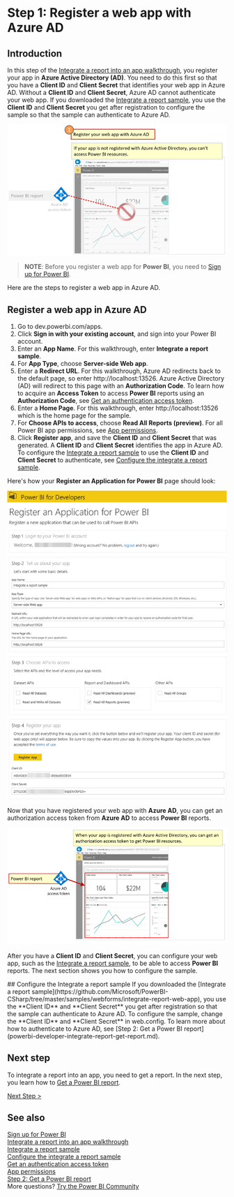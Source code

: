 <properties
   pageTitle="Register a web app with Azure AD"
   description="Register a web app with Azure AD"
   services="powerbi"
   documentationCenter=""
   authors="guyinacube"
   manager="erikre"
   backup=""
   editor=""
   tags=""
   qualityFocus="no"
   qualityDate=""/>

<tags
   ms.service="powerbi"
   ms.devlang="NA"
   ms.topic="get-started-article"
   ms.tgt_pltfrm="NA"
   ms.workload="powerbi"
   ms.date="12/07/2016"
   ms.author="asaxton"/>

# Step 1: Register a web app with Azure AD

## Introduction

In this step of the [Integrate a report into an app walkthrough](powerbi-developer-integrate-report.md), you register your app in **Azure Active Directory (AD)**. You need to do this first so that you have a **Client ID** and **Client Secret** that identifies your web app in Azure AD. Without a **Client ID** and **Client Secret**, Azure AD cannot authenticate your web app. If you downloaded the [Integrate a report sample](https://github.com/Microsoft/PowerBI-CSharp/tree/master/samples/webforms/integrate-report-web-app), you use the **Client ID** and **Client Secret** you get after registration to configure the sample so that the sample can authenticate to Azure AD.

![](media\powerbi-developer-integrate-report\integrate-report-step1a.png)

>**NOTE**: Before you register a web app for **Power BI**, you need to [Sign up for Power BI](powerbi-admin-free-with-custom-azure-directory.md).

Here are the steps to register a web app in Azure AD.

## Register a web app in Azure AD

1. Go to dev.powerbi.com/apps.
2. Click **Sign in with your existing account**, and sign into your Power BI account.
3. Enter an **App Name**. For this walkthrough, enter **Integrate a report sample**.
4. For **App Type**, choose **Server-side Web app**.
5. Enter a **Redirect URL**. For this walkthrough, Azure AD redirects back to the default page, so enter http://localhost:13526. Azure Active Directory (AD) will redirect to this page with an **Authorization Code**. To learn how to acquire an **Access Token** to access **Power BI** reports using an **Authorization Code**, see [Get an authentication access token](powerbi-developer-integrate-report-get-report.md#get-token).
6. Enter a **Home Page**. For this walkthrough, enter http://localhost:13526 which is the home page for the sample.
7. For **Choose APIs to access**, choose **Read All Reports (preview)**. For all Power BI app permissions, see [App permissions](powerbi-developer-power-bi-permissions.md).
7. Click **Register app**, and save the **Client ID** and **Client Secret** that was generated. A **Client ID** and **Client Secret** identifies the app in Azure AD. To configure the [Integrate a report sample](https://github.com/Microsoft/PowerBI-CSharp/tree/master/samples/webforms/integrate-report-web-app) to use the **Client ID** and **Client Secret** to authenticate, see [Configure the integrate a report sample](powerbi-developer-integrate-report-register.md#configure-sample).

Here's how your **Register an Application for Power BI** page should look:

![](media\powerbi-developer-integrate-report\register-app.png)

Now that you have registered your web app with **Azure AD**, you can get an authorization access token from **Azure AD** to access **Power BI** reports.

![](media\powerbi-developer-integrate-report\integrate-report-step1b.png)

After you have a **Client ID** and **Client Secret**, you can configure your web app, such as the [Integrate a report sample](https://github.com/Microsoft/PowerBI-CSharp/tree/master/samples/webforms/integrate-report-web-app), to be able to access **Power BI** reports. The next section shows you how to configure the sample.

<a name="configure-sample"/>
## Configure the Integrate a report sample
If you downloaded the [Integrate a report sample](https://github.com/Microsoft/PowerBI-CSharp/tree/master/samples/webforms/integrate-report-web-app), you use the **Client ID** and **Client Secret** you get after registration so that the sample can authenticate to Azure AD. To configure the sample, change the **Client ID** and **Client Secret** in web.config. To learn more about how to authenticate to Azure AD, see [Step 2: Get a Power BI report](powerbi-developer-integrate-report-get-report.md).

## Next step

To integrate a report into an app, you need to get a report. In the next step, you learn how to [Get a Power BI report](powerbi-developer-integrate-report-get-report.md).

[Next Step >](powerbi-developer-integrate-report-get-report.md)

## See also

[Sign up for Power BI](powerbi-admin-free-with-custom-azure-directory.md)  
[Integrate a report into an app walkthrough](powerbi-developer-integrate-report.md)  
[Integrate a report sample](https://github.com/Microsoft/PowerBI-CSharp/tree/master/samples/webforms/integrate-report-web-app)  
[Configure the integrate a report sample](powerbi-developer-integrate-report-register.md#configure-sample)  
[Get an authentication access token](powerbi-developer-integrate-report-get-report.md#get-token)  
[App permissions](powerbi-developer-power-bi-permissions.md)  
[Step 2: Get a Power BI report](powerbi-developer-integrate-report-get-report.md)  
More questions? [Try the Power BI Community](http://community.powerbi.com/)
